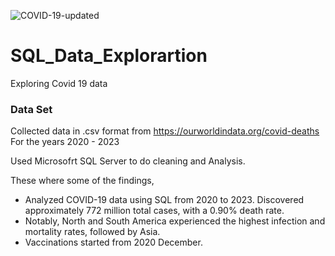 
![COVID-19-updated](https://github.com/PoojaShylaja/SQL_Data_Explorartion/assets/101803358/4f0a40ad-6ffd-4c96-8e44-ec3ab2313068)

# SQL_Data_Explorartion
Exploring Covid 19 data

### Data Set

Collected data in .csv format from https://ourworldindata.org/covid-deaths
For the years 2020 - 2023

Used Microsofrt SQL Server to do cleaning and Analysis.

These where some of the findings,

* Analyzed COVID-19 data using SQL from 2020 to 2023. Discovered approximately 772 million total cases, with a 0.90% death rate. 
* Notably, North and South America experienced the highest infection and mortality rates, followed by Asia.
* Vaccinations started from 2020 December.


